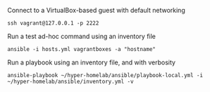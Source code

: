Connect to a VirtualBox-based guest with default networking
```
ssh vagrant@127.0.0.1 -p 2222
```
Run a test ad-hoc command using an inventory file
```
ansible -i hosts.yml vagrantboxes -a "hostname"
```
Run a playbook using an inventory file, and with verbosity
```
ansible-playbook ~/hyper-homelab/ansible/playbook-local.yml -i ~/hyper-homelab/ansible/inventory.yml -v
```